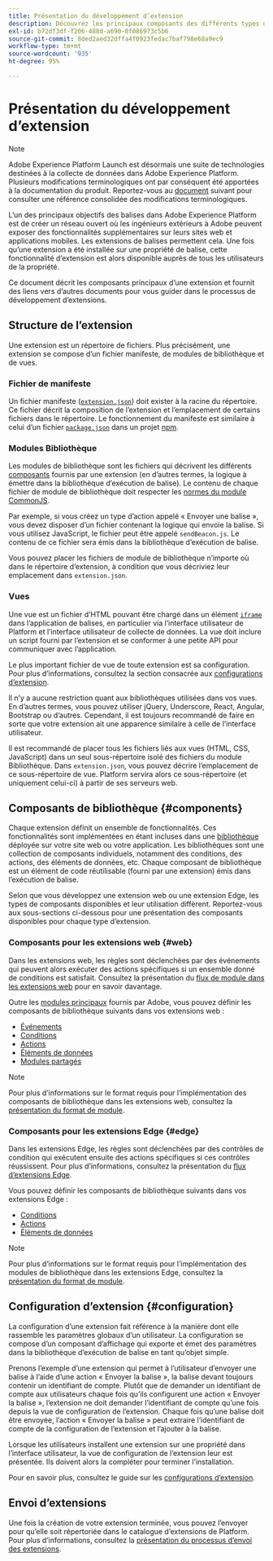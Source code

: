 ```yaml
---
title: Présentation du développement d’extension
description: Découvrez les principaux composants des différents types d’extensions de balise ainsi que le processus de développement des extensions dans Adobe Experience Platform.
exl-id: b72df3df-f206-488d-a690-0f086973c5b6
source-git-commit: 8ded2aed32dffa4f0923fedac7baf798e68a9ec9
workflow-type: tm+mt
source-wordcount: '935'
ht-degree: 95%

---
```


# Présentation du développement d’extension

>[!NOTE]
>
>Adobe Experience Platform Launch est désormais une suite de technologies destinées à la collecte de données dans Adobe Experience Platform. Plusieurs modifications terminologiques ont par conséquent été apportées à la documentation du produit. Reportez-vous au [document](../term-updates.md) suivant pour consulter une référence consolidée des modifications terminologiques.

L’un des principaux objectifs des balises dans Adobe Experience Platform est de créer un réseau ouvert où les ingénieurs extérieurs à Adobe peuvent exposer des fonctionnalités supplémentaires sur leurs sites web et applications mobiles. Les extensions de balises permettent cela. Une fois qu’une extension a été installée sur une propriété de balise, cette fonctionnalité d’extension est alors disponible auprès de tous les utilisateurs de la propriété.

Ce document décrit les composants principaux d’une extension et fournit des liens vers d’autres documents pour vous guider dans le processus de développement d’extensions.

## Structure de l’extension

Une extension est un répertoire de fichiers. Plus précisément, une extension se compose d’un fichier manifeste, de modules de bibliothèque et de vues.

### Fichier de manifeste 

Un fichier manifeste ([`extension.json`](./manifest.md)) doit exister à la racine du répertoire. Ce fichier décrit la composition de l’extension et l’emplacement de certains fichiers dans le répertoire. Le fonctionnement du manifeste est similaire à celui d’un fichier [`package.json`](https://docs.npmjs.com/files/package.json) dans un projet [npm](https://www.npmjs.com/).

### Modules Bibliothèque

Les modules de bibliothèque sont les fichiers qui décrivent les différents [composants](#components) fournis par une extension (en d’autres termes, la logique à émettre dans la bibliothèque d’exécution de balise). Le contenu de chaque fichier de module de bibliothèque doit respecter les [normes du module CommonJS](https://nodejs.org/api/modules.html#modules-commonjs-modules).

Par exemple, si vous créez un type d’action appelé « Envoyer une balise », vous devez disposer d’un fichier contenant la logique qui envoie la balise. Si vous utilisez JavaScript, le fichier peut être appelé `sendBeacon.js`. Le contenu de ce fichier sera émis dans la bibliothèque d’exécution de balise.

Vous pouvez placer les fichiers de module de bibliothèque n’importe où dans le répertoire d’extension, à condition que vous décriviez leur emplacement dans `extension.json`.

### Vues

Une vue est un fichier d’HTML pouvant être chargé dans un élément [`iframe` ](https://developer.mozilla.org/fr-FR/docs/Web/HTML/Element/iframe) dans l’application de balises, en particulier via l’interface utilisateur de Platform et l’interface utilisateur de collecte de données. La vue doit inclure un script fourni par l’extension et se conformer à une petite API pour communiquer avec l’application.

Le plus important fichier de vue de toute extension est sa configuration. Pour plus d’informations, consultez la section consacrée aux [configurations d’extension](#configuration).

Il n’y a aucune restriction quant aux bibliothèques utilisées dans vos vues. En d’autres termes, vous pouvez utiliser jQuery, Underscore, React, Angular, Bootstrap ou d’autres. Cependant, il est toujours recommandé de faire en sorte que votre extension ait une apparence similaire à celle de l’interface utilisateur.

Il est recommandé de placer tous les fichiers liés aux vues (HTML, CSS, JavaScript) dans un seul sous-répertoire isolé des fichiers du module Bibliothèque. Dans `extension.json`, vous pouvez décrire l’emplacement de ce sous-répertoire de vue. Platform servira alors ce sous-répertoire (et uniquement celui-ci) à partir de ses serveurs web.

## Composants de bibliothèque {#components}

Chaque extension définit un ensemble de fonctionnalités. Ces fonctionnalités sont implémentées en étant incluses dans une [bibliothèque](../ui/publishing/libraries.md) déployée sur votre site web ou votre application. Les bibliothèques sont une collection de composants individuels, notamment des conditions, des actions, des éléments de données, etc. Chaque composant de bibliothèque est un élément de code réutilisable (fourni par une extension) émis dans l’exécution de balise.

Selon que vous développez une extension web ou une extension Edge, les types de composants disponibles et leur utilisation diffèrent. Reportez-vous aux sous-sections ci-dessous pour une présentation des composants disponibles pour chaque type d’extension.

### Composants pour les extensions web {#web}

Dans les extensions web, les règles sont déclenchées par des événements qui peuvent alors exécuter des actions spécifiques si un ensemble donné de conditions est satisfait. Consultez la présentation du [flux de module dans les extensions web](./web/flow.md) pour en savoir davantage.

Outre les [modules principaux](./web/core.md) fournis par Adobe, vous pouvez définir les composants de bibliothèque suivants dans vos extensions web :

* [Événements](./web/event-types.md)
* [Conditions](./web/condition-types.md)
* [Actions](./web/action-types.md)
* [Éléments de données](./web/data-element-types.md)
* [Modules partagés](./web/shared.md)

>[!NOTE]
>
>Pour plus d’informations sur le format requis pour l’implémentation des composants de bibliothèque dans les extensions web, consultez la [présentation du format de module](./web/format.md).

### Composants pour les extensions Edge {#edge}

Dans les extensions Edge, les règles sont déclenchées par des contrôles de condition qui exécutent ensuite des actions spécifiques si ces contrôles réussissent. Pour plus d’informations, consultez la présentation du [flux d’extensions Edge](./edge/flow.md).

Vous pouvez définir les composants de bibliothèque suivants dans vos extensions Edge :

* [Conditions](./edge/condition-types.md)
* [Actions](./edge/action-types.md)
* [Éléments de données](./edge/data-element-types.md)

>[!NOTE]
>
>Pour plus d’informations sur le format requis pour l’implémentation des modules de bibliothèque dans les extensions Edge, consultez la [présentation du format de module](./edge/format.md).

## Configuration d’extension {#configuration}

La configuration d’une extension fait référence à la manière dont elle rassemble les paramètres globaux d’un utilisateur. La configuration se compose d’un composant d’affichage qui exporte et émet des paramètres dans la bibliothèque d’exécution de balise en tant qu’objet simple.

Prenons l’exemple d’une extension qui permet à l’utilisateur d’envoyer une balise à l’aide d’une action « Envoyer la balise », la balise devant toujours contenir un identifiant de compte. Plutôt que de demander un identifiant de compte aux utilisateurs chaque fois qu’ils configurent une action « Envoyer la balise », l’extension ne doit demander l’identifiant de compte qu’une fois depuis la vue de configuration de l’extension. Chaque fois qu’une balise doit être envoyée, l’action « Envoyer la balise » peut extraire l’identifiant de compte de la configuration de l’extension et l’ajouter à la balise.

Lorsque les utilisateurs installent une extension sur une propriété dans l’interface utilisateur, la vue de configuration de l’extension leur est présentée. Ils doivent alors la compléter pour terminer l’installation.

Pour en savoir plus, consultez le guide sur les [configurations d’extension](./configuration.md).

## Envoi d’extensions

Une fois la création de votre extension terminée, vous pouvez l’envoyer pour qu’elle soit répertoriée dans le catalogue d’extensions de Platform. Pour plus d’informations, consultez la [présentation du processus d’envoi des extensions](./submit/overview.md).
